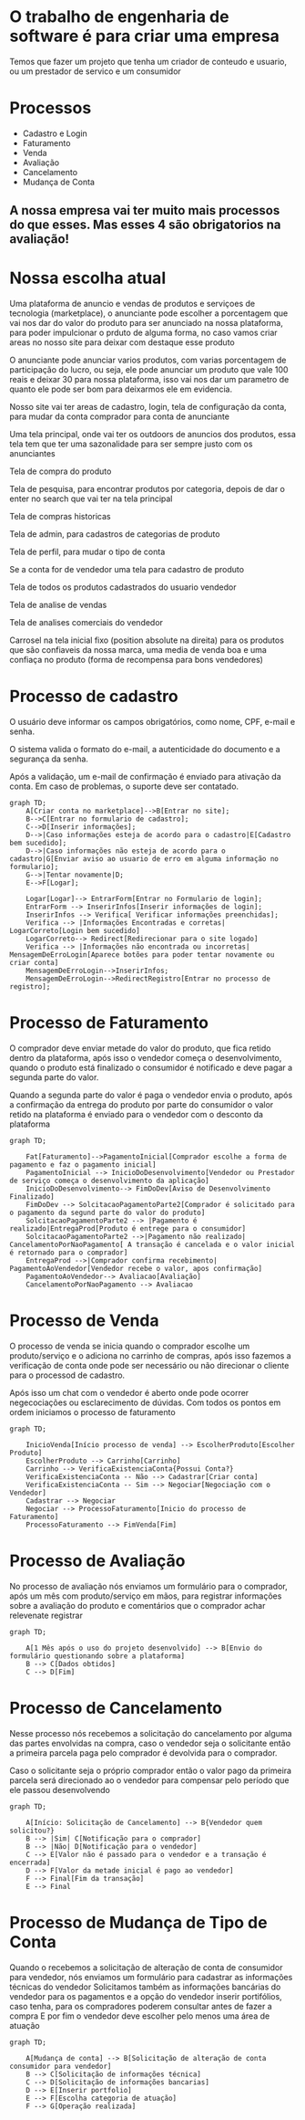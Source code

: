 # O trabalho de engenharia de software é para criar uma empresa
Temos que fazer um projeto que tenha um criador de conteudo e usuario, ou um prestador de servico e um consumidor


# Processos
- Cadastro e Login
- Faturamento
- Venda
- Avaliação
- Cancelamento
- Mudança de Conta

## A nossa empresa vai ter muito mais processos do que esses. Mas esses 4 são obrigatorios na avaliação!

# Nossa escolha atual

Uma plataforma de anuncio e vendas de produtos e serviçoes de tecnologia (marketplace), o anunciante pode escolher a porcentagem que vai nos dar do valor do produto para ser anunciado na nossa plataforma, para poder impulcionar o prduto de alguma forma, no caso vamos criar areas no nosso site para deixar com destaque esse produto

O anunciante pode anunciar varios produtos, com varias porcentagem de participação do lucro, ou seja, ele pode anunciar um produto que vale 100 reais e deixar 30 para nossa plataforma, isso vai nos dar um parametro de quanto ele pode ser bom para deixarmos ele em evidencia. 

Nosso site vai ter areas de cadastro, login, tela de configuração da conta, para mudar da conta comprador para conta de anunciante

Uma tela principal, onde vai ter os outdoors de anuncios dos produtos, essa tela tem que ter uma sazonalidade para ser sempre justo com os anunciantes

Tela de compra do produto

Tela de pesquisa, para encontrar produtos por categoria, depois de dar o enter no search que vai ter na tela principal

Tela de compras historicas

Tela de admin, para cadastros de categorias de produto

Tela de perfil, para mudar o tipo de conta

Se a conta for de vendedor uma tela para cadastro de produto

Tela de todos os produtos cadastrados do usuario vendedor

Tela de analise de vendas

Tela de analises comerciais do vendedor

Carrosel na tela inicial fixo (position absolute na direita) para os produtos que são confiaveis da nossa marca, uma media de venda boa e uma confiaça no produto (forma de recompensa para bons vendedores)


# Processo de cadastro
O usuário deve informar os campos obrigatórios, como nome, CPF, e-mail e senha. 

O sistema valida o formato do e-mail, a autenticidade do documento e a segurança da senha. 

Após a validação, um e-mail de confirmação é enviado para ativação da conta. Em caso de problemas, o suporte deve ser contatado.


```mermaid
graph TD;
    A[Criar conta no marketplace]-->B[Entrar no site];
    B-->C[Entrar no formulario de cadastro];
    C-->D[Inserir informações];
    D-->|Caso informações esteja de acordo para o cadastro|E[Cadastro bem sucedido];
    D-->|Caso informações não esteja de acordo para o cadastro|G[Enviar aviso ao usuario de erro em alguma informação no formulario];
    G-->|Tentar novamente|D;
    E-->F[Logar];

    Logar[Logar]--> EntrarForm[Entrar no Formulario de login];
    EntrarForm --> InserirInfos[Inserir informações de login];
    InserirInfos --> Verifica[ Verificar informações preenchidas];
    Verifica --> |Informações Encontradas e corretas| LogarCorreto[Login bem sucedido]
    LogarCorreto--> Redirect[Redirecionar para o site logado]
    Verifica --> |Informações não encontrada ou incorretas| MensagemDeErroLogin[Aparece botões para poder tentar novamente ou criar conta]
    MensagemDeErroLogin-->InserirInfos;
    MensagemDeErroLogin-->RedirectRegistro[Entrar no processo de registro];
```

# Processo de Faturamento 

O comprador deve enviar metade do valor do produto, que fica retido dentro da plataforma, após isso o vendedor começa o desenvolvimento, quando o produto está finalizado o consumidor é notificado e deve pagar a segunda parte do valor.

Quando a segunda parte do valor é paga o vendedor envia o produto, após a confirmação da entrega do produto por parte do consumidor o valor retido na plataforma é enviado para o vendedor com o desconto da plataforma
```mermaid
graph TD;

    Fat[Faturamento]-->PagamentoInicial[Comprador escolhe a forma de pagamento e faz o pagamento inicial]
    PagamentoInicial --> InicioDoDesenvolvimento[Vendedor ou Prestador de serviço começa o desenvolvimento da aplicação]
    InicioDoDesenvolvimento--> FimDoDev[Aviso de Desenvolvimento Finalizado]
    FimDoDev --> SolcitacaoPagamentoParte2[Comprador é solicitado para o pagamento da segund parte do valor do produto]
    SolcitacaoPagamentoParte2 --> |Pagamento é realizado|EntregaProd[Produto é entrege para o consumidor]
    SolcitacaoPagamentoParte2 -->|Pagamento não realizado| CancelamentoPorNaoPagamento[ A transação é cancelada e o valor inicial é retornado para o comprador]
    EntregaProd -->|Comprador confirma recebimento| PagamentoAoVendedor[Vendedor recebe o valor, apos confirmação]
    PagamentoAoVendedor--> Avaliacao[Avaliação]
    CancelamentoPorNaoPagamento --> Avaliacao
```

# Processo de Venda 

O processo de venda se inicia quando o comprador escolhe um produto/serviço e o adiciona no carrinho de compras, após isso fazemos a verificação de conta onde pode ser necessário ou não direcionar o cliente para o processod de cadastro.

Após isso um chat com o vendedor é aberto onde pode ocorrer negecociações ou esclarecimento de dúvidas.
Com todos os pontos em ordem iniciamos o processo de faturamento
```mermaid
graph TD;

    InicioVenda[Início processo de venda] --> EscolherProduto[Escolher Produto]
    EscolherProduto --> Carrinho[Carrinho]
    Carrinho --> VerificaExistenciaConta{Possui Conta?}
    VerificaExistenciaConta -- Não --> Cadastrar[Criar conta]
    VerificaExistenciaConta -- Sim --> Negociar[Negociação com o Vendedor]
    Cadastrar --> Negociar
    Negociar --> ProcessoFaturamento[Inicio do processo de Faturamento]
    ProcessoFaturamento --> FimVenda[Fim]
```

# Processo de Avaliação
No processo de avaliação nós enviamos um formulário para o comprador, após um mês com produto/serviço em mãos, para registrar informações sobre a avaliação do produto e comentários que o comprador achar relevenate registrar

```mermaid
graph TD;

    A[1 Mês após o uso do projeto desenvolvido] --> B[Envio do formulário questionando sobre a plataforma]
    B --> C[Dados obtidos]
    C --> D[Fim]
```

# Processo de Cancelamento
Nesse processo nós recebemos a solicitação do cancelamento por alguma das partes envolvidas na compra, caso o vendedor seja o solicitante então a primeira parcela paga pelo comprador é devolvida para o comprador.

Caso o solicitante seja o próprio comprador então o valor pago da primeira parcela será direcionado ao o vendedor para compensar pelo período que ele passou desenvolvendo
```mermaid
graph TD;

    A[Início: Solicitação de Cancelamento] --> B{Vendedor quem solicitou?}
    B --> |Sim| C[Notificação para o comprador]
    B --> |Não| D[Notificação para o vendedor]
    C --> E[Valor não é passado para o vendedor e a transação é encerrada]
    D --> F[Valor da metade inicial é pago ao vendedor]
    F --> Final[Fim da transação]
    E --> Final
```

# Processo de Mudança de Tipo de Conta
Quando o recebemos a solicitação de alteração de conta de consumidor para vendedor, nós enviamos um formulário para cadastrar as informações técnicas do vendedor
Solicitamos também as informações bancárias do vendedor para os pagamentos e a opção do vendedor inserir portifólios, caso tenha, para os compradores poderem consultar antes de fazer a compra
E por fim o vendedor deve escolher pelo menos uma área de atuação
```mermaid
graph TD;

    A[Mudança de conta] --> B[Solicitação de alteração de conta consumidor para vendedor]
    B --> C[Solicitação de informações técnica]
    C --> D[Solicitação de informações bancarias]
    D --> E[Inserir portfolio]
    E --> F[Escolha categoria de atuação]
    F --> G[Operação realizada]
```
